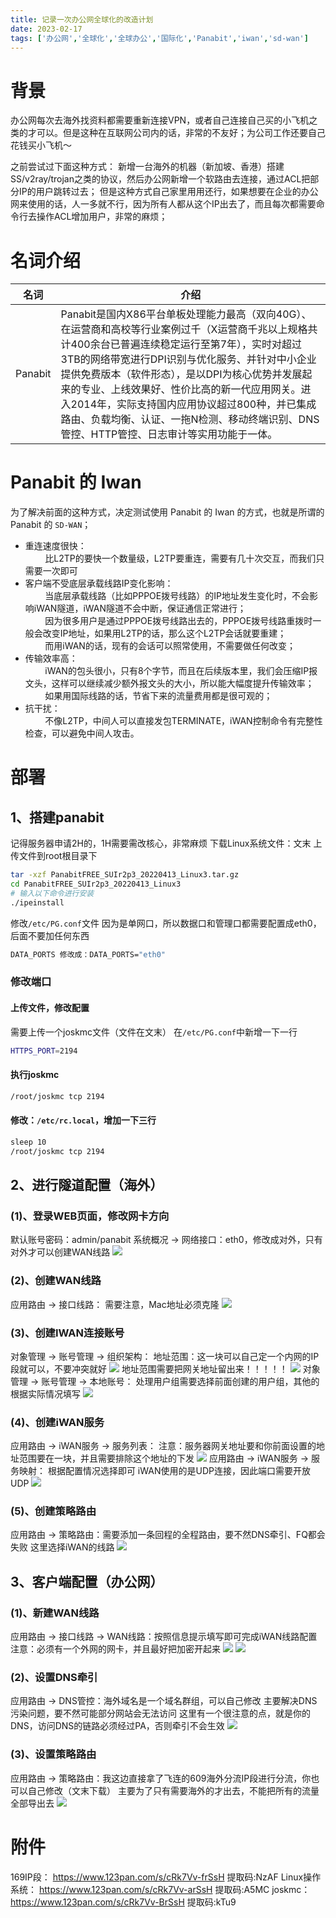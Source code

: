 ```yaml
---
title: 记录一次办公网全球化的改造计划  
date: 2023-02-17  
tags: ['办公网','全球化','全球办公','国际化','Panabit','iwan','sd-wan']  
---
```

# 背景
办公网每次去海外找资料都需要重新连接VPN，或者自己连接自己买的小飞机之类的才可以。但是这种在互联网公司内的话，非常的不友好；为公司工作还要自己花钱买小飞机～

之前尝试过下面这种方式：
新增一台海外的机器（新加坡、香港）搭建SS/v2ray/trojan之类的协议，然后办公网新增一个软路由去连接，通过ACL把部分IP的用户跳转过去；
但是这种方式自己家里用用还行，如果想要在企业的办公网来使用的话，人一多就不行，因为所有人都从这个IP出去了，而且每次都需要命令行去操作ACL增加用户，非常的麻烦；

# 名词介绍
|名词|介绍|
|---|---|
|Panabit|Panabit是国内X86平台单板处理能力最高（双向40G）、在运营商和高校等行业案例过千（X运营商千兆以上规格共计400余台已普遍连续稳定运行至第7年），实时对超过3TB的网络带宽进行DPI识别与优化服务、并针对中小企业提供免费版本（软件形态），是以DPI为核心优势并发展起来的专业、上线效果好、性价比高的新一代应用网关。进入2014年，实际支持国内应用协议超过800种，并已集成路由、负载均衡、认证、一拖N检测、移动终端识别、DNS管控、HTTP管控、日志审计等实用功能于一体。|

# Panabit 的 Iwan
为了解决前面的这种方式，决定测试使用 Panabit 的 Iwan 的方式，也就是所谓的 Panabit 的 `SD-WAN`；
- 重连速度很快：  
        比L2TP的要快一个数量级，L2TP要重连，需要有几十次交互，而我们只需要一次即可  
- 客户端不受底层承载线路IP变化影响：  
        当底层承载线路（比如PPPOE拨号线路）的IP地址发生变化时，不会影响iWAN隧道，iWAN隧道不会中断，保证通信正常进行；  
        因为很多用户是通过PPPOE拨号线路出去的，PPPOE拨号线路重拨时一般会改变IP地址，如果用L2TP的话，那么这个L2TP会话就要重建；  
        而用iWAN的话，现有的会话可以照常使用，不需要做任何改变；  
- 传输效率高：  
        iWAN的包头很小，只有8个字节，而且在后续版本里，我们会压缩IP报文头，这样可以继续减少额外报文头的大小，所以能大幅度提升传输效率；  
        如果用国际线路的话，节省下来的流量费用都是很可观的；  
- 抗干扰：  
        不像L2TP，中间人可以直接发包TERMINATE，iWAN控制命令有完整性检查，可以避免中间人攻击。

# 部署
## 1、搭建panabit
记得服务器申请2H的，1H需要需改核心，非常麻烦
下载Linux系统文件：文末
上传文件到root根目录下
```bash
tar -xzf PanabitFREE_SUIr2p3_20220413_Linux3.tar.gz
cd PanabitFREE_SUIr2p3_20220413_Linux3
# 输入以下命令进行安装
./ipeinstall
```
修改`/etc/PG.conf`文件
因为是单网口，所以数据口和管理口都需要配置成eth0，后面不要加任何东西
```bash
DATA_PORTS 修改成：DATA_PORTS="eth0"
```
### 修改端口
#### 上传文件，修改配置
需要上传一个joskmc文件（文件在文末）
在`/etc/PG.conf`中新增一下一行
```bash
HTTPS_PORT=2194
```
#### 执行joskmc
```bash
/root/joskmc tcp 2194
```
#### 修改：`/etc/rc.local`，增加一下三行
```bash
sleep 10
/root/joskmc tcp 2194
```

## 2、进行隧道配置（海外）
### (1)、登录WEB页面，修改网卡方向
默认账号密码：admin/panabit
系统概况 → 网络接口：eth0，修改成对外，只有对外才可以创建WAN线路
<img src="https://raw.githubusercontent.com/almightyYantao/blog-img/master/20230217103308.png"/>
### (2)、创建WAN线路
应用路由 → 接口线路：
需要注意，Mac地址必须克隆
<img src="https://raw.githubusercontent.com/almightyYantao/blog-img/master/202302171033490.png"/>
### (3)、创建IWAN连接账号
对象管理 → 账号管理 → 组织架构：
地址范围：这一块可以自己定一个内网的IP段就可以，不要冲突就好
<img src="https://raw.githubusercontent.com/almightyYantao/blog-img/master/20230217103417.png"/>
地址范围需要把网关地址留出来！！！！！
<img src="https://raw.githubusercontent.com/almightyYantao/blog-img/master/20230217103432.png"/>
对象管理 → 账号管理 → 本地账号：
处理用户组需要选择前面创建的用户组，其他的根据实际情况填写
<img src="https://raw.githubusercontent.com/almightyYantao/blog-img/master/20230217103454.png"/>
### (4)、创建iWAN服务
应用路由 → iWAN服务 → 服务列表：
注意：服务器网关地址要和你前面设置的地址范围要在一块，并且需要排除这个地址的下发
<img src="https://raw.githubusercontent.com/almightyYantao/blog-img/master/20230217103517.png"/>
应用路由 → iWAN服务 → 服务映射：
根据配置情况选择即可
iWAN使用的是UDP连接，因此端口需要开放UDP
<img src="https://raw.githubusercontent.com/almightyYantao/blog-img/master/20230217103531.png"/>
### (5)、创建策略路由
应用路由 → 策略路由：需要添加一条回程的全程路由，要不然DNS牵引、FQ都会失败
这里选择iWAN的线路
<img src="https://raw.githubusercontent.com/almightyYantao/blog-img/master/20230217103546.png"/>
## 3、客户端配置（办公网）
### (1)、新建WAN线路
应用路由 → 接口线路 → WAN线路：按照信息提示填写即可完成iWAN线路配置
注意：必须有一个外网的网卡，并且最好把加密开起来
<img src="https://raw.githubusercontent.com/almightyYantao/blog-img/master/20230217103622.png"/>
<img src="https://raw.githubusercontent.com/almightyYantao/blog-img/master/20230217103634.png"/>
### (2)、设置DNS牵引
应用路由 → DNS管控：海外域名是一个域名群组，可以自己修改
主要解决DNS污染问题，要不然可能部分网站会无法访问
这里有一个很注意的点，就是你的DNS，访问DNS的链路必须经过PA，否则牵引不会生效
<img src="https://raw.githubusercontent.com/almightyYantao/blog-img/master/20230217103653.png"/>
### (3)、设置策略路由
应用路由 → 策略路由：我这边直接拿了飞连的609海外分流IP段进行分流，你也可以自己修改（文末下载）
主要为了只有需要海外的才出去，不能把所有的流量全部导出去
<img src="https://raw.githubusercontent.com/almightyYantao/blog-img/master/20230217103713.png"/>

# 附件
169IP段： https://www.123pan.com/s/cRk7Vv-frSsH 提取码:NzAF
Linux操作系统： https://www.123pan.com/s/cRk7Vv-arSsH 提取码:A5MC
joskmc： https://www.123pan.com/s/cRk7Vv-BrSsH 提取码:kTu9
